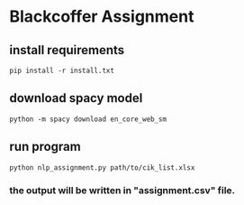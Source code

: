 # Blackcoffer Assignment

## install requirements
```
pip install -r install.txt
```

## download spacy model
```
python -m spacy download en_core_web_sm
```

## run program
```
python nlp_assignment.py path/to/cik_list.xlsx
```

### the output will be written in "assignment.csv" file.